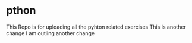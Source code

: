 # pthon
This Repo is for uploading all the pyhton related exercises
This Is another change
I am outiing another change

